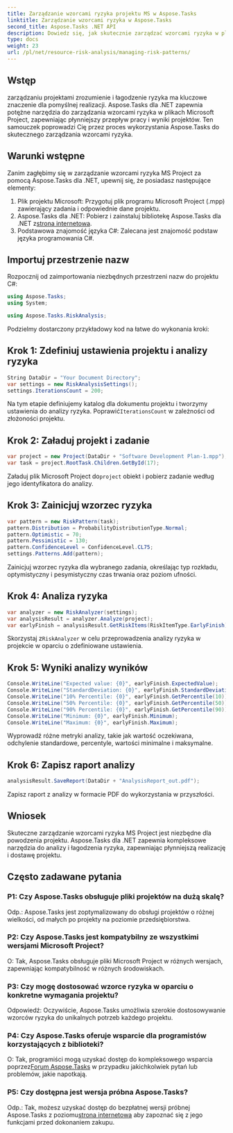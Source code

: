 ```yaml
---
title: Zarządzanie wzorcami ryzyka projektu MS w Aspose.Tasks
linktitle: Zarządzanie wzorcami ryzyka w Aspose.Tasks
second_title: Aspose.Tasks .NET API
description: Dowiedz się, jak skutecznie zarządzać wzorcami ryzyka w plikach Microsoft Project za pomocą Aspose.Tasks dla .NET. Popraw wyniki projektów dzięki potężnym narzędziom do analizy ryzyka.
type: docs
weight: 23
url: /pl/net/resource-risk-analysis/managing-risk-patterns/
---
```

## Wstęp
zarządzaniu projektami zrozumienie i łagodzenie ryzyka ma kluczowe znaczenie dla pomyślnej realizacji. Aspose.Tasks dla .NET zapewnia potężne narzędzia do zarządzania wzorcami ryzyka w plikach Microsoft Project, zapewniając płynniejszy przepływ pracy i wyniki projektów. Ten samouczek poprowadzi Cię przez proces wykorzystania Aspose.Tasks do skutecznego zarządzania wzorcami ryzyka.

## Warunki wstępne

Zanim zagłębimy się w zarządzanie wzorcami ryzyka MS Project za pomocą Aspose.Tasks dla .NET, upewnij się, że posiadasz następujące elementy:

1. Plik projektu Microsoft: Przygotuj plik programu Microsoft Project (.mpp) zawierający zadania i odpowiednie dane projektu.
2.  Aspose.Tasks dla .NET: Pobierz i zainstaluj bibliotekę Aspose.Tasks dla .NET z[strona internetowa](https://releases.aspose.com/tasks/net/).
3. Podstawowa znajomość języka C#: Zalecana jest znajomość podstaw języka programowania C#.

## Importuj przestrzenie nazw

Rozpocznij od zaimportowania niezbędnych przestrzeni nazw do projektu C#:

```csharp
using Aspose.Tasks;
using System;

using Aspose.Tasks.RiskAnalysis;
```

Podzielmy dostarczony przykładowy kod na łatwe do wykonania kroki:

## Krok 1: Zdefiniuj ustawienia projektu i analizy ryzyka

```csharp
String DataDir = "Your Document Directory";
var settings = new RiskAnalysisSettings();
settings.IterationsCount = 200;
```

Na tym etapie definiujemy katalog dla dokumentu projektu i tworzymy ustawienia do analizy ryzyka. Poprawić`IterationsCount` w zależności od złożoności projektu.

## Krok 2: Załaduj projekt i zadanie

```csharp
var project = new Project(DataDir + "Software Development Plan-1.mpp");
var task = project.RootTask.Children.GetById(17);
```

 Załaduj plik Microsoft Project do`project` obiekt i pobierz zadanie według jego identyfikatora do analizy.

## Krok 3: Zainicjuj wzorzec ryzyka

```csharp
var pattern = new RiskPattern(task);
pattern.Distribution = ProbabilityDistributionType.Normal;
pattern.Optimistic = 70;
pattern.Pessimistic = 130;
pattern.ConfidenceLevel = ConfidenceLevel.CL75;
settings.Patterns.Add(pattern);
```

Zainicjuj wzorzec ryzyka dla wybranego zadania, określając typ rozkładu, optymistyczny i pesymistyczny czas trwania oraz poziom ufności.

## Krok 4: Analiza ryzyka

```csharp
var analyzer = new RiskAnalyzer(settings);
var analysisResult = analyzer.Analyze(project);
var earlyFinish = analysisResult.GetRiskItems(RiskItemType.EarlyFinish).Get(project.RootTask);
```

 Skorzystaj z`RiskAnalyzer` w celu przeprowadzenia analizy ryzyka w projekcie w oparciu o zdefiniowane ustawienia.

## Krok 5: Wyniki analizy wyników

```csharp
Console.WriteLine("Expected value: {0}", earlyFinish.ExpectedValue);
Console.WriteLine("StandardDeviation: {0}", earlyFinish.StandardDeviation);
Console.WriteLine("10% Percentile: {0}", earlyFinish.GetPercentile(10));
Console.WriteLine("50% Percentile: {0}", earlyFinish.GetPercentile(50));
Console.WriteLine("90% Percentile: {0}", earlyFinish.GetPercentile(90));
Console.WriteLine("Minimum: {0}", earlyFinish.Minimum);
Console.WriteLine("Maximum: {0}", earlyFinish.Maximum);
```

Wyprowadź różne metryki analizy, takie jak wartość oczekiwana, odchylenie standardowe, percentyle, wartości minimalne i maksymalne.

## Krok 6: Zapisz raport analizy

```csharp
analysisResult.SaveReport(DataDir + "AnalysisReport_out.pdf");
```

Zapisz raport z analizy w formacie PDF do wykorzystania w przyszłości.

## Wniosek

Skuteczne zarządzanie wzorcami ryzyka MS Project jest niezbędne dla powodzenia projektu. Aspose.Tasks dla .NET zapewnia kompleksowe narzędzia do analizy i łagodzenia ryzyka, zapewniając płynniejszą realizację i dostawę projektu.

## Często zadawane pytania

### P1: Czy Aspose.Tasks obsługuje pliki projektów na dużą skalę?

Odp.: Aspose.Tasks jest zoptymalizowany do obsługi projektów o różnej wielkości, od małych po projekty na poziomie przedsiębiorstwa.

### P2: Czy Aspose.Tasks jest kompatybilny ze wszystkimi wersjami Microsoft Project?

O: Tak, Aspose.Tasks obsługuje pliki Microsoft Project w różnych wersjach, zapewniając kompatybilność w różnych środowiskach.

### P3: Czy mogę dostosować wzorce ryzyka w oparciu o konkretne wymagania projektu?

Odpowiedź: Oczywiście, Aspose.Tasks umożliwia szerokie dostosowywanie wzorców ryzyka do unikalnych potrzeb każdego projektu.

### P4: Czy Aspose.Tasks oferuje wsparcie dla programistów korzystających z biblioteki?

 O: Tak, programiści mogą uzyskać dostęp do kompleksowego wsparcia poprzez[Forum Aspose.Tasks](https://forum.aspose.com/c/tasks/15) w przypadku jakichkolwiek pytań lub problemów, jakie napotkają.

### P5: Czy dostępna jest wersja próbna Aspose.Tasks?

 Odp.: Tak, możesz uzyskać dostęp do bezpłatnej wersji próbnej Aspose.Tasks z poziomu[strona internetowa](https://releases.aspose.com/) aby zapoznać się z jego funkcjami przed dokonaniem zakupu.